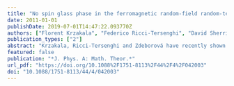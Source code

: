 ```yaml
---
title: "No spin glass phase in the ferromagnetic random-field random-temperature scalar Ginzburg–Landau model"
date: 2011-01-01
publishDate: 2019-07-01T14:47:22.093770Z
authors: ["Florent Krzakala", "Federico Ricci-Tersenghi", "David Sherrington", "Lenka Zdeborová"]
publication_types: ["2"]
abstract: "Krzakala, Ricci-Tersenghi and Zdeborová have recently shown that the random field Ising model with non-negative interactions and an arbitrary external magnetic field on an arbitrary lattice does not have a static spin-glass phase. In this communication we generalize the proof to a soft scalar spin version of the Ising model: the Ginzburg–Landau model with a random magnetic field and a random temperature parameter. We do so by proving that the spin glass susceptibility cannot diverge unless the ferromagnetic susceptibility does."
featured: false
publication: "*J. Phys. A: Math. Theor.*"
url_pdf: "https://doi.org/10.1088%2F1751-8113%2F44%2F4%2F042003"
doi: "10.1088/1751-8113/44/4/042003"
---
```


